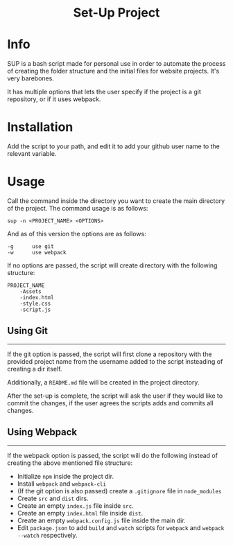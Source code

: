 <h1 align="center"> <b>S</b>et-<b>U</b>p <b>P</b>roject </h1>

# <b> Info </b>

SUP is a bash script made for personal use in order to automate the process of creating the folder structure and the initial files for website projects. It's very barebones.

It has multiple options that lets the user specify if the project is a git repository, or if it uses webpack.

# <b> Installation </b>

Add the script to your path, and edit it to add your github user name to the relevant variable.

# <b> Usage </b>

Call the command inside the directory you want to create the main directory of the project. The command usage is as follows:

```
sup -n <PROJECT_NAME> <OPTIONS>
```

And as of this version the options are as follows:

```
-g      use git
-w      use webpack
```

If no options are passed, the script will create directory with the following structure:

```
PROJECT_NAME
    -Assets
    -index.html
    -style.css
    -script.js
```

<h2>Using Git</h2><hr>

If the git option is passed, the script will first clone a repository with the provided project name from the username added to the script insteading of creating a dir itself.

Additionally, a `README.md` file will be created in the project directory.

After the set-up is complete, the script will ask the user if they would like to commit the changes, if the user agrees the scripts adds and commits all changes.

<h2>Using Webpack</h2><hr>

If the webpack option is passed, the script will do the following instead of creating the above mentioned file structure:

* Initialize `npm` inside the project dir.
* Install `webpack` and `webpack-cli`
* (If the git option is also passed) create a `.gitignore` file in `node_modules`
* Create `src` and `dist` dirs.
* Create an empty `index.js` file inside `src`.
* Create an empty `index.html` file inside `dist`.
* Create an empty `webpack.config.js` file inside the main dir.
* Edit `package.json` to add `build` and `watch` scripts for `webpack` and `webpack --watch` respectively.
